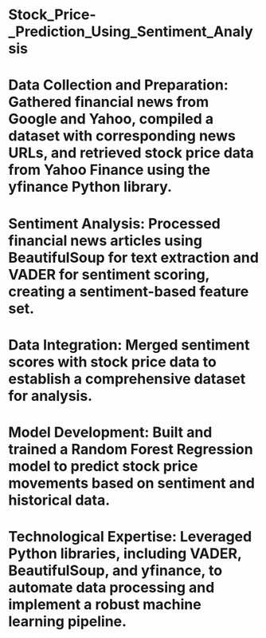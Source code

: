 # Stock_Price-_Prediction_Using_Sentiment_Analysis
# Data Collection and Preparation: Gathered financial news from Google and Yahoo, compiled a dataset with corresponding news URLs, and retrieved stock price data from Yahoo Finance using the yfinance Python library.

# Sentiment Analysis: Processed financial news articles using BeautifulSoup for text extraction and VADER for sentiment scoring, creating a sentiment-based feature set.

# Data Integration: Merged sentiment scores with stock price data to establish a comprehensive dataset for analysis.

# Model Development: Built and trained a Random Forest Regression model to predict stock price movements based on sentiment and historical data.

# Technological Expertise: Leveraged Python libraries, including VADER, BeautifulSoup, and yfinance, to automate data processing and implement a robust machine learning pipeline.
